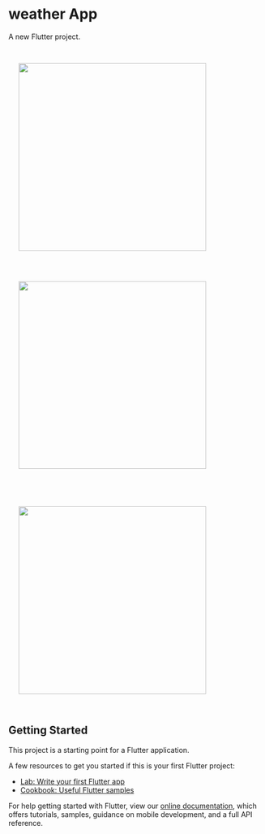 # weather App


A new Flutter project.

<img src="https://user-images.githubusercontent.com/53346391/181750841-139bf1f0-bd1b-41bf-9a2d-1e65691aaba1.jpeg" width="370"  hspace="20" vspace="30">   <img src="https://user-images.githubusercontent.com/53346391/181750876-5b380cc0-edb2-4edd-9292-8e59bb592f2f.jpeg" width="370"  hspace="20" vspace="30">

<img src="https://user-images.githubusercontent.com/53346391/181750891-8794e6ed-184a-442b-bfc9-efbdfec2fb14.jpeg" width="370"  hspace="20" vspace="30">





## Getting Started

This project is a starting point for a Flutter application.

A few resources to get you started if this is your first Flutter project:

- [Lab: Write your first Flutter app](https://flutter.dev/docs/get-started/codelab)
- [Cookbook: Useful Flutter samples](https://flutter.dev/docs/cookbook)

For help getting started with Flutter, view our
[online documentation](https://flutter.dev/docs), which offers tutorials,
samples, guidance on mobile development, and a full API reference.
